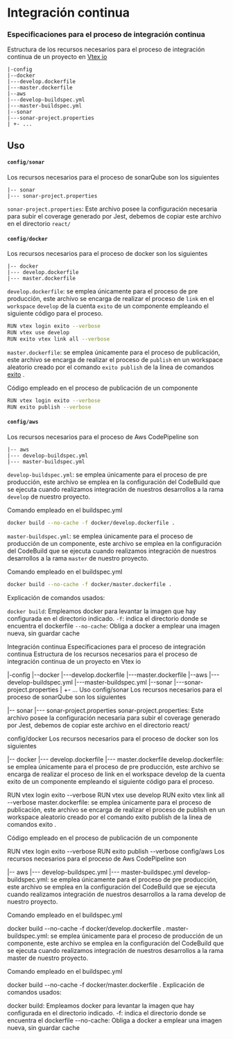 # Integración continua

### Especificaciones para el proceso de integración continua

Estructura de los recursos necesarios para el proceso de integración continua de un proyecto en [Vtex io](https://vtex.io/)
```
|-config
|--docker
|---develop.dockerfile
|---master.dockerfile
|--aws
|---develop-buildspec.yml
|---master-buildspec.yml
|--sonar
|---sonar-project.properties
| +- ...
```
## Uso

#### `config/sonar`

Los recursos necesarios para el proceso de sonarQube son los siguientes
```
|-- sonar
|--- sonar-project.properties
```

`sonar-project.properties`: Este archivo posee la configuración necesaria para subir el coverage generado por Jest, debemos de copiar este archivo en el directorio `react/`

#### `config/docker`

Los recursos necesarios para el proceso de docker son los siguientes
```
|-- docker
|--- develop.dockerfile
|--- master.dockerfile
```

`develop.dockerfile`: se emplea únicamente para el proceso de pre producción, este archivo se encarga de realizar el proceso de `link` en el `workspace` `develop` de la cuenta `exito` de un componente empleando el siguiente código para el proceso.

```bash
RUN vtex login exito --verbose
RUN vtex use develop
RUN exito vtex link all --verbose
```

`master.dockerfile`: se emplea únicamente para el proceso de publicación, este archivo se encarga de realizar el proceso de `publish` en un workspace aleatorio creado por el comando `exito publish` de la linea de comandos [exito](https://www.npmjs.com/package/exito) .

Código empleado en el proceso de publicación de un componente

```bash
RUN vtex login exito --verbose
RUN exito publish --verbose
```


#### `config/aws`

Los recursos necesarios para el proceso de Aws CodePipeline son
```
|-- aws
|--- develop-buildspec.yml
|--- master-buildspec.yml
```

`develop-buildspec.yml`: se emplea únicamente para el proceso de pre producción, este archivo se emplea en la configuración del CodeBuild que se ejecuta cuando realizamos integración de nuestros desarrollos a la rama `develop` de nuestro proyecto.

Comando empleado en el buildspec.yml
```bash
docker build --no-cache -f docker/develop.dockerfile .
```

`master-buildspec.yml`: se emplea únicamente para el proceso de producción de un componente, este archivo se emplea en la configuración del CodeBuild que se ejecuta cuando realizamos integración de nuestros desarrollos a la rama `master` de nuestro proyecto.

Comando empleado en el buildspec.yml
```bash
docker build --no-cache -f docker/master.dockerfile .
```

Explicación de comandos usados: 

`docker build`: Empleamos docker para levantar la imagen que hay configurada en el directorio indicado.
`-f`: indica el directorio donde se encuentra el dockerfile
`--no-cache`: Obliga a docker a emplear una imagen nueva, sin guardar cache

Integración continua
Especificaciones para el proceso de integración continua
Estructura de los recursos necesarios para el proceso de integración continua de un proyecto en Vtex io

|-config
|--docker
|---develop.dockerfile
|---master.dockerfile
|--aws
|---develop-buildspec.yml
|---master-buildspec.yml
|--sonar
|---sonar-project.properties
| +- ...
Uso
config/sonar
Los recursos necesarios para el proceso de sonarQube son los siguientes

|-- sonar
|--- sonar-project.properties
sonar-project.properties: Este archivo posee la configuración necesaria para subir el coverage generado por Jest, debemos de copiar este archivo en el directorio react/

config/docker
Los recursos necesarios para el proceso de docker son los siguientes

|-- docker
|--- develop.dockerfile
|--- master.dockerfile
develop.dockerfile: se emplea únicamente para el proceso de pre producción, este archivo se encarga de realizar el proceso de link en el workspace develop de la cuenta exito de un componente empleando el siguiente código para el proceso.

RUN vtex login exito --verbose
RUN vtex use develop
RUN exito vtex link all --verbose
master.dockerfile: se emplea únicamente para el proceso de publicación, este archivo se encarga de realizar el proceso de publish en un workspace aleatorio creado por el comando exito publish de la linea de comandos exito .

Código empleado en el proceso de publicación de un componente

RUN vtex login exito --verbose
RUN exito publish --verbose
config/aws
Los recursos necesarios para el proceso de Aws CodePipeline son

|-- aws
|--- develop-buildspec.yml
|--- master-buildspec.yml
develop-buildspec.yml: se emplea únicamente para el proceso de pre producción, este archivo se emplea en la configuración del CodeBuild que se ejecuta cuando realizamos integración de nuestros desarrollos a la rama develop de nuestro proyecto.

Comando empleado en el buildspec.yml

docker build --no-cache -f docker/develop.dockerfile .
master-buildspec.yml: se emplea únicamente para el proceso de producción de un componente, este archivo se emplea en la configuración del CodeBuild que se ejecuta cuando realizamos integración de nuestros desarrollos a la rama master de nuestro proyecto.

Comando empleado en el buildspec.yml

docker build --no-cache -f docker/master.dockerfile .
Explicación de comandos usados:

docker build: Empleamos docker para levantar la imagen que hay configurada en el directorio indicado.
-f: indica el directorio donde se encuentra el dockerfile
--no-cache: Obliga a docker a emplear una imagen nueva, sin guardar cache
